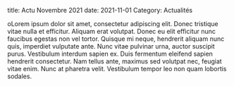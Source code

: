 title:  Actu Novembre 2021
date: 2021-11-01
Category: Actualités

oLorem ipsum dolor sit amet, consectetur adipiscing elit. Donec tristique vitae
nulla et efficitur. Aliquam erat volutpat. Donec eu elit efficitur nunc
faucibus egestas non vel tortor. Quisque mi neque, hendrerit aliquam nunc quis,
imperdiet vulputate ante. Nunc vitae pulvinar urna, auctor suscipit purus.
Vestibulum interdum sapien ex. Duis fermentum eleifend sapien hendrerit
consectetur. Nam tellus ante, maximus sed volutpat nec, feugiat vitae enim.
Nunc at pharetra velit. Vestibulum tempor leo non quam lobortis sodales.
